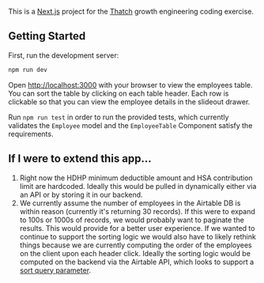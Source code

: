 This is a [Next.js](https://nextjs.org/) project for the [Thatch](https://thatch.ai) growth engineering coding exercise.

## Getting Started

First, run the development server:

```bash
npm run dev
```

Open [http://localhost:3000](http://localhost:3000) with your browser to view the employees table. You can sort the table by clicking on each table header. Each row is clickable so that you can view the employee details in the slideout drawer.

Run `npm run test` in order to run the provided tests, which currently validates the `Employee` model and the `EmployeeTable` Component satisfy the requirements.

## If I were to extend this app...

1. Right now the HDHP minimum deductible amount and HSA contribution limit are hardcoded. Ideally this would be pulled in dynamically either via an API or by storing it in our backend.
2. We currently assume the number of employees in the Airtable DB is within reason (currently it's returning 30 records). If this were to expand to 100s or 1000s of records, we would probably want to paginate the results. This would provide for a better user experience. If we wanted to continue to support the sorting logic we would also have to likely rethink things because we are currently computing the order of the employees on the client upon each header click. Ideally the sorting logic would be computed on the backend via the Airtable API, which looks to support a [sort query parameter](https://airtable.com/developers/web/api/list-records#query-sort).
